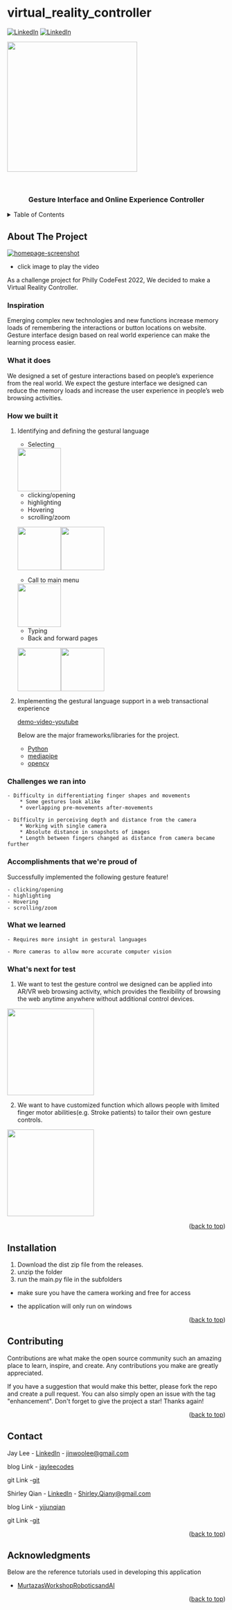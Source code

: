 # virtual_reality_controller

<div id="top"></div>

[![LinkedIn][linkedin-shield]][linkedin-url]
[![LinkedIn][linkedin-shield]][linkedin-url2]

<a href="https://drexel.edu/cci/partnerships/community-engagement/philly-codefest/"><img src="https://user-images.githubusercontent.com/46912607/162554633-ccb1b28f-1b1f-4875-bed6-5f0729dcbc03.png" width="300"></a>

<!-- PROJECT LOGO -->
<br />
<div align="center">
    <h3 align="center">Gesture Interface and Online Experience Controller</h3>
</div>



<!-- TABLE OF CONTENTS -->
<details>
  <summary>Table of Contents</summary>
  <ol>
    <li>
      <a href="#about-the-project">About The Project</a>
      <ul>
        <li><a href="#inspiration">Inspiration</a></li>
      </ul>
      <ul>
        <li><a href="#what-it-does">What it does</a></li>
      </ul>
      <ul>
        <li><a href="#how-we-built-it">How we built it</a></li>
      </ul>     
      <ul>
        <li><a href="#challenges-we-ran-into">Challenges we ran into</a></li>
      </ul>
      <ul>
        <li><a href="#accomplishments-that-were-proud-of">Accomplishments that we're proud of</a></li>
      </ul>
      <ul>
        <li><a href="#what-we-learned">What we learned</a></li>
      </ul>
      <ul>
        <li><a href="#whats-next-for-test">What's next for test</a></li>
      </ul>
    </li>
    <li><a href="#installation">Installation</a></li>
    <li><a href="#contributing">Contributing</a></li>
    <li><a href="#contact">Contact</a></li>
    <li><a href="#acknowledgments">Acknowledgments</a></li>
  </ol>
</details>


<!-- ABOUT THE PROJECT -->
## About The Project

[![homepage-screenshot](https://user-images.githubusercontent.com/46912607/162545138-9670f89d-b212-4e1f-a6b2-b0975c0cd395.png)](https://www.youtube.com/watch?v=5R6yFyDV3-I)
- click image to play the video

As a challenge project for Philly CodeFest 2022, We decided to make a Virtual Reality Controller.  


### Inspiration
Emerging complex new technologies and new functions increase memory loads of remembering the interactions or button locations on website. Gesture interface design based on real world experience can make the learning process easier.

### What it does
We designed a set of gesture interactions based on people’s experience from the real world. We expect the gesture interface we designed can reduce the memory loads and increase the user experience in people’s web browsing activities.

### How we built it
1. Identifying and defining the gestural language

    - Selecting 
    
    <img src="https://user-images.githubusercontent.com/46912607/162552650-0f2ae37a-6564-4f03-8903-75822a22fe24.gif" width="100" height="100">
    
    - clicking/opening
    - highlighting
    - Hovering
    - scrolling/zoom 
    
    <img src="https://user-images.githubusercontent.com/46912607/162552659-f13b796b-54cd-450a-b391-7a721bc60597.gif" width="100" height="100"><img src="https://user-images.githubusercontent.com/46912607/162552655-9156e01c-55f9-408a-a44a-dc8aaef50754.gif" width="100" height="100">
    
    - Call to main menu 
   
   <img src="https://user-images.githubusercontent.com/46912607/162552653-2b1784df-2471-4374-8414-158fde2c15f0.gif" width="100" height="100">
   
   - Typing 
   - Back and forward pages 
   
   <img src="https://user-images.githubusercontent.com/46912607/162552658-40360cbb-b5f8-4a82-8dc1-1b2a76a04ef8.gif" width="100" height="100"><img src="https://user-images.githubusercontent.com/46912607/162552657-7f50c9dc-e112-495a-bfe9-9bf7e6d7f1fa.gif" width="100" height="100">



3. Implementing the gestural language support in a web transactional experience


    [demo-video-youtube](https://youtu.be/5R6yFyDV3-I)
    
    
    Below are the major frameworks/libraries for the project.

    * [Python](https://www.python.org/)
    * [mediapipe](https://google.github.io/mediapipe/)
    * [opencv](https://opencv.org/)
    
### Challenges we ran into

    - Difficulty in differentiating finger shapes and movements
        * Some gestures look alike 
        * overlapping pre-movements after-movements

    - Difficulty in perceiving depth and distance from the camera
        * Working with single camera 
        * Absolute distance in snapshots of images 
        * Length between fingers changed as distance from camera became further 


### Accomplishments that we're proud of

Successfully implemented the following gesture feature!

    - clicking/opening
    - highlighting
    - Hovering
    - scrolling/zoom 

### What we learned

    - Requires more insight in gestural languages

    - More cameras to allow more accurate computer vision


### What's next for test

1. We want to test the gesture control we designed can be applied into AR/VR web browsing activity, which provides the flexibility of browsing the web anytime anywhere without additional control devices.
<img src="https://user-images.githubusercontent.com/46912607/162552958-b55efa75-0ee9-418c-be2e-81092f69e8d5.jpg" width="200" height="200">

2. We want to have customized function which allows people with limited finger motor abilities(e.g. Stroke patients) to tailor their own gesture controls. 
<img src="https://user-images.githubusercontent.com/46912607/162552961-e513d954-f432-4c28-8627-6f4b6f341c5a.jpg" width="200" height="200">


<p align="right">(<a href="#top">back to top</a>)</p>

## Installation

1. Download the dist zip file from the releases. 
2. unzip the folder
3. run the main.py file in the subfolders

* make sure you have the camera working and free for access

* the application will only run on windows

<p align="right">(<a href="#top">back to top</a>)</p>


<!-- CONTRIBUTING -->
## Contributing

Contributions are what make the open source community such an amazing place to learn, inspire, and create. Any contributions you make are greatly appreciated.

If you have a suggestion that would make this better, please fork the repo and create a pull request. You can also simply open an issue with the tag "enhancement". Don't forget to give the project a star! Thanks again!

<p align="right">(<a href="#top">back to top</a>)</p>




<!-- CONTACT -->
## Contact

Jay Lee - [LinkedIn](linkedin-url) - jinwoolee@gmail.com

blog Link - [jayleecodes](https://jinlee487.github.io/)

git Link -[git](https://github.com/jinlee487)

Shirley Qian - [LinkedIn](https://www.linkedin.com/in/shirley-qiany/) - Shirley.Qiany@gmail.com

blog Link - [yijunqian](https://www.yijunqian.com/)

git Link -[git](https://github.com/yijunqian)

<p align="right">(<a href="#top">back to top</a>)</p>



<!-- ACKNOWLEDGMENTS -->
## Acknowledgments

Below are the reference tutorials used in developing this application

* [MurtazasWorkshopRoboticsandAI](https://www.youtube.com/c/MurtazasWorkshopRoboticsandAI)

<p align="right">(<a href="#top">back to top</a>)</p>


<!-- MARKDOWN LINKS & IMAGES -->
[linkedin-shield]: https://img.shields.io/badge/-LinkedIn-black.svg?style=for-the-badge&logo=linkedin&colorB=555
[linkedin-url]: https://www.linkedin.com/in/jinwoolee487/
[linkedin-url2]: https://www.linkedin.com/in/shirley-qiany/

[homepage-screenshot]: https://user-images.githubusercontent.com/46912607/162545138-9670f89d-b212-4e1f-a6b2-b0975c0cd395.png



